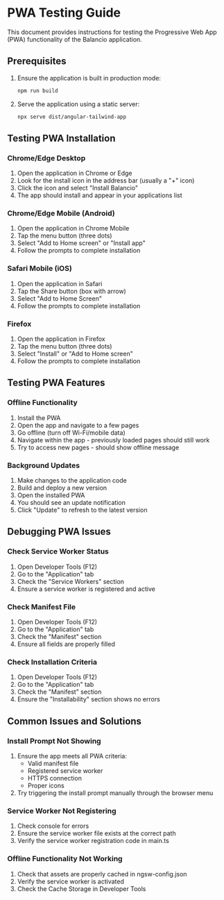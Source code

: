 # PWA Testing Guide

This document provides instructions for testing the Progressive Web App (PWA) functionality of the Balancio application.

## Prerequisites

1. Ensure the application is built in production mode:
   ```bash
   npm run build
   ```

2. Serve the application using a static server:
   ```bash
   npx serve dist/angular-tailwind-app
   ```

## Testing PWA Installation

### Chrome/Edge Desktop
1. Open the application in Chrome or Edge
2. Look for the install icon in the address bar (usually a "+" icon)
3. Click the icon and select "Install Balancio"
4. The app should install and appear in your applications list

### Chrome/Edge Mobile (Android)
1. Open the application in Chrome Mobile
2. Tap the menu button (three dots)
3. Select "Add to Home screen" or "Install app"
4. Follow the prompts to complete installation

### Safari Mobile (iOS)
1. Open the application in Safari
2. Tap the Share button (box with arrow)
3. Select "Add to Home Screen"
4. Follow the prompts to complete installation

### Firefox
1. Open the application in Firefox
2. Tap the menu button (three dots)
3. Select "Install" or "Add to Home screen"
4. Follow the prompts to complete installation

## Testing PWA Features

### Offline Functionality
1. Install the PWA
2. Open the app and navigate to a few pages
3. Go offline (turn off Wi-Fi/mobile data)
4. Navigate within the app - previously loaded pages should still work
5. Try to access new pages - should show offline message

### Background Updates
1. Make changes to the application code
2. Build and deploy a new version
3. Open the installed PWA
4. You should see an update notification
5. Click "Update" to refresh to the latest version

## Debugging PWA Issues

### Check Service Worker Status
1. Open Developer Tools (F12)
2. Go to the "Application" tab
3. Check the "Service Workers" section
4. Ensure a service worker is registered and active

### Check Manifest File
1. Open Developer Tools (F12)
2. Go to the "Application" tab
3. Check the "Manifest" section
4. Ensure all fields are properly filled

### Check Installation Criteria
1. Open Developer Tools (F12)
2. Go to the "Application" tab
3. Check the "Manifest" section
4. Ensure the "Installability" section shows no errors

## Common Issues and Solutions

### Install Prompt Not Showing
1. Ensure the app meets all PWA criteria:
   - Valid manifest file
   - Registered service worker
   - HTTPS connection
   - Proper icons
2. Try triggering the install prompt manually through the browser menu

### Service Worker Not Registering
1. Check console for errors
2. Ensure the service worker file exists at the correct path
3. Verify the service worker registration code in main.ts

### Offline Functionality Not Working
1. Check that assets are properly cached in ngsw-config.json
2. Verify the service worker is activated
3. Check the Cache Storage in Developer Tools